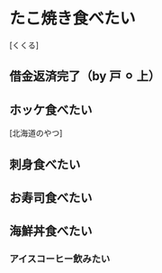 # たこ焼き食べたい

[くくる]

## 借金返済完了（by 戸 ⚪︎ 上）

## ホッケ食べたい

[北海道のやつ]

## 刺身食べたい

## お寿司食べたい

## 海鮮丼食べたい

### アイスコーヒー飲みたい
